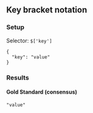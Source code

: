 ## Key bracket notation

### Setup
Selector: `$['key']`

    {
      "key": "value"
    }

### Results
####  Gold Standard (consensus)

    "value"

